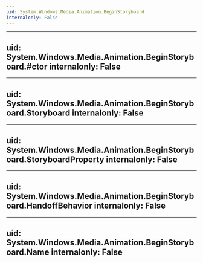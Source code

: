 ```yaml
---
uid: System.Windows.Media.Animation.BeginStoryboard
internalonly: False
---
```


---
uid: System.Windows.Media.Animation.BeginStoryboard.#ctor
internalonly: False
---

---
uid: System.Windows.Media.Animation.BeginStoryboard.Storyboard
internalonly: False
---

---
uid: System.Windows.Media.Animation.BeginStoryboard.StoryboardProperty
internalonly: False
---

---
uid: System.Windows.Media.Animation.BeginStoryboard.HandoffBehavior
internalonly: False
---

---
uid: System.Windows.Media.Animation.BeginStoryboard.Name
internalonly: False
---
